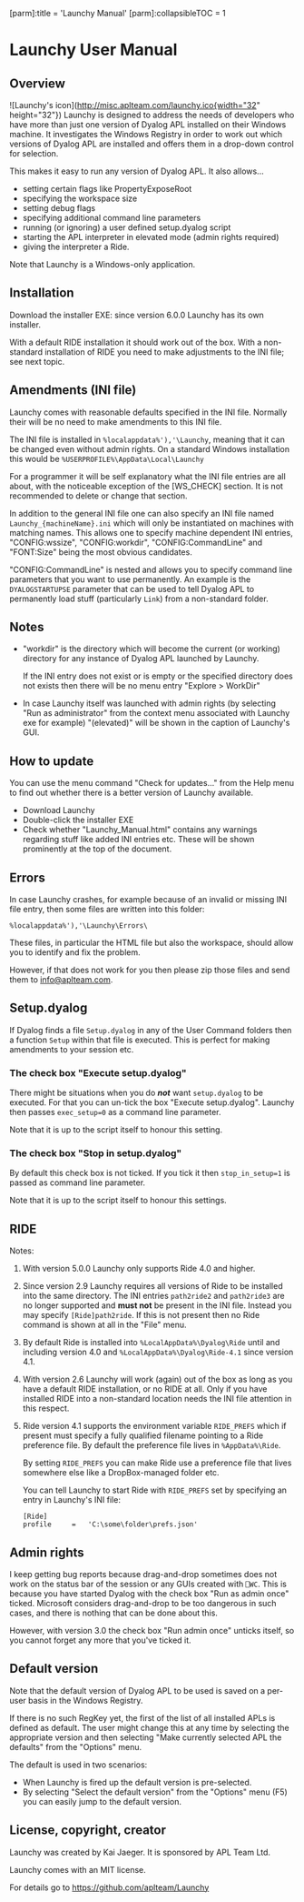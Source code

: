 [parm]:title             = 'Launchy Manual'
[parm]:collapsibleTOC    = 1

# Launchy User Manual

## Overview

![Launchy's icon](http://misc.aplteam.com/launchy.ico{width="32" height="32"}) Launchy is designed to address the needs of developers who have more than just one version of Dyalog APL installed on their Windows machine. It investigates the Windows Registry in order to work out which versions of Dyalog APL are installed and offers them in a drop-down control for selection.

This makes it easy to run any version of Dyalog APL. It also allows...

* setting certain flags like PropertyExposeRoot
* specifying the workspace size
* setting debug flags
* specifying additional command line parameters
* running (or ignoring) a user defined setup.dyalog script
* starting the APL interpreter in elevated mode (admin rights required)
* giving the interpreter a Ride.

Note that Launchy is a Windows-only application.

## Installation
    
Download the installer EXE: since version 6.0.0 Launchy has its own installer.

With a default RIDE installation it should work out of the box. With a non-standard installation of RIDE you need to make adjustments to the INI file; see next topic.

## Amendments (INI file)

Launchy comes with reasonable defaults specified in the INI file. Normally their will be no need to make amendments to this INI file.

The INI file is installed in `%localappdata%'),'\Launchy`, meaning that it can be changed even without admin rights. On a standard Windows installation this would be `%USERPROFILE%\AppData\Local\Launchy`

For a programmer it will be self explanatory what the INI file entries are all about, with the noticeable exception of the [WS_CHECK] section. It is not recommended to delete or change that section.

In addition to the general INI file one can also specify an INI file named `Launchy_{machineName}.ini` which will only be instantiated on machines with matching names. This allows one to specify machine dependent INI entries, "CONFIG:wssize", "CONFIG:workdir", "CONFIG:CommandLine" and "FONT:Size" being the most obvious candidates.

"CONFIG:CommandLine" is nested and allows you to specify command line parameters that you want to use permanently. An example is the `DYALOGSTARTUPSE` parameter that can be used to tell Dyalog APL to permanently load stuff (particularly `Link`) from a non-standard folder.
          

## Notes
        
* "workdir" is the directory which will become the current (or working) directory for any instance of Dyalog APL launched by Launchy.

  If the INI entry does not exist or is empty or the specified directory does not exists then there will be no menu entry "Explore > WorkDir"

  
* In case Launchy itself was launched with admin rights (by selecting "Run as administrator" from the context menu associated with Launchy exe for example) "(elevated)" will be shown in the caption of Launchy's GUI. 


## How to update

You can use the menu command "Check for updates..." from the Help menu to find out whether there is a better version of Launchy available.

* Download Launchy
* Double-click the installer EXE
* Check whether "Launchy_Manual.html" contains any warnings regarding stuff like added INI entries etc. These will be shown prominently at the top of the document.
  
## Errors

In case Launchy crashes, for example because of an invalid or missing INI file entry, then some files are written into this folder:

```
%localappdata%'),'\Launchy\Errors\
```

These files, in particular the HTML file but also the workspace, should allow you to identify and fix the problem.

However, if that does not work for you then please zip those files and send them to info@aplteam.com. 

## Setup.dyalog

If Dyalog finds a file `Setup.dyalog` in any of the User Command folders then a function `Setup` within that file is executed. This is perfect for making amendments to your session etc.

### The check box "Execute setup.dyalog"

There might be situations when you do **_not_** want `setup.dyalog` to be executed. For that you can un-tick the box "Execute setup.dyalog". Launchy then passes `exec_setup=0` as a command line parameter.

Note that it is up to the script itself to honour this setting.


### The check box "Stop in setup.dyalog"

By default this check box is not ticked. If you tick it then `stop_in_setup=1` is passed as command line parameter.

Note that it is up to the script itself to honour this settings.


## RIDE

Notes:

1. With version 5.0.0 Launchy only supports Ride 4.0 and higher.

2. Since version 2.9 Launchy requires all versions of Ride to be installed into the same directory. The INI entries `path2ride2` and `path2ride3` are no longer supported and **must not** be present in the INI file. Instead you may specify `[Ride]path2ride`. If this is not present then no Ride command is shown at all in the "File" menu.

3. By default Ride is installed into `%LocalAppData%\Dyalog\Ride` until and including version 4.0 and `%LocalAppData%\Dyalog\Ride-4.1` since version 4.1.
 
4. With version 2.6 Launchy will work (again) out of the box as long as you have a default RIDE installation, or no RIDE at all. Only if you have installed RIDE into a non-standard location needs the INI file attention in this respect.

5. Ride version 4.1 supports the environment variable `RIDE_PREFS` which if present must specify a fully qualified filename pointing to a Ride preference file. By default the preference file lives in `%AppData%\Ride`.

   By setting `RIDE_PREFS` you can make Ride use a preference file that lives somewhere else like a DropBox-managed folder etc.

   You can tell Launchy to start Ride with `RIDE_PREFS` set by specifying an entry in Launchy's INI file:

   ~~~
   [Ride]
   profile     =   'C:\some\folder\prefs.json'
   ~~~


## Admin rights

I keep getting bug reports because drag-and-drop sometimes does not work on the status bar of the session or any GUIs created with `⎕WC`. This is because you have started Dyalog with the check box "Run as admin once" ticked. Microsoft considers drag-and-drop to be too dangerous in such cases, and there is nothing that can be done about this.

However, with version 3.0 the check box "Run admin once" unticks itself, so you cannot forget any more that you've ticked it. 

    
## Default version
    
Note that the default version of Dyalog APL to be used is saved on a per-user basis in the Windows Registry.

If there is no such RegKey yet, the first of the list of all installed APLs is defined as default. The user might change this at any time by selecting the appropriate version and then selecting "Make currently selected APL the defaults" from the "Options" menu.

The default is used in two scenarios:

* When Launchy is fired up the default version is pre-selected.
* By selecting "Select the default version" from the "Options" menu (F5) you can easily jump to the default version.


## License, copyright, creator

Launchy was created by Kai Jaeger. It is sponsored by APL Team Ltd. 

Launchy comes with an MIT license.
    
For details go to <https://github.com/aplteam/Launchy>